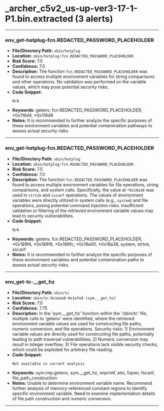 # _archer_c5v2_us-up-ver3-17-1-P1.bin.extracted (3 alerts)

---

### env_get-hotplug-fcn.REDACTED_PASSWORD_PLACEHOLDER

- **File/Directory Path:** `sbin/hotplug`
- **Location:** `sbin/hotplug:fcn.REDACTED_PASSWORD_PLACEHOLDER`
- **Risk Score:** 7.5
- **Confidence:** 7.0
- **Description:** The function `fcn.REDACTED_PASSWORD_PLACEHOLDER` was found to access multiple environment variables for string comparisons and other operations. No validation was performed on the variable values, which may pose potential security risks.
- **Code Snippet:**
  ```
  N/A
  ```
- **Keywords:** getenv, fcn.REDACTED_PASSWORD_PLACEHOLDER, *0x116d4, *0x116d8
- **Notes:** It is recommended to further analyze the specific purposes of these environment variables and potential contamination pathways to assess actual security risks.

---
### env_get-hotplug-fcn.REDACTED_PASSWORD_PLACEHOLDER

- **File/Directory Path:** `sbin/hotplug`
- **Location:** `sbin/hotplug:fcn.REDACTED_PASSWORD_PLACEHOLDER`
- **Risk Score:** 7.5
- **Confidence:** 7.0
- **Description:** The function `fcn.REDACTED_PASSWORD_PLACEHOLDER` was found to access multiple environment variables for file operations, string comparisons, and system calls. Specifically, the value at `*0x18a38` was used in `strtok` and `sscanf` operations. The values of environment variables were directly utilized in system calls (e.g., `system`) and file operations, posing potential command injection risks. Insufficient validation or filtering of the retrieved environment variable values may lead to security vulnerabilities.
- **Code Snippet:**
  ```
  N/A
  ```
- **Keywords:** getenv, fcn.REDACTED_PASSWORD_PLACEHOLDER, *0x189f4, *0x189f8, *0x189fc, *0x18a00, *0x18a38, system, strtok, sscanf
- **Notes:** It is recommended to further analyze the specific purposes of these environment variables and potential contamination paths to assess actual security risks.

---
### env_get-tc-__get_hz

- **File/Directory Path:** `sbin/tc`
- **Location:** `sbin/tc:0x1eee8-0x1efe8 (sym.__get_hz)`
- **Risk Score:** 7.0
- **Confidence:** 7.75
- **Description:** In the 'sym.__get_hz' function within the '/sbin/tc' file, multiple calls to 'getenv' were identified, where the retrieved environment variable values are used for constructing file paths, numeric conversion, and file operations. Security risks: 1) Environment variable values are directly used for constructing file paths, potentially leading to path traversal vulnerabilities; 2) Numeric conversion may result in integer overflow; 3) File operations lack visible security checks, which could be exploited for arbitrary file reading.
- **Code Snippet:**
  ```
  Not available in current analysis
  ```
- **Keywords:** sym.imp.getenv, sym.__get_hz, snprintf, atoi, fopen, fscanf, file_path_construction
- **Notes:** Unable to determine environment variable name. Recommend further analysis of memory-referenced constant regions to identify specific environment variable. Need to examine implementation details of file path construction and numeric conversion.

---
